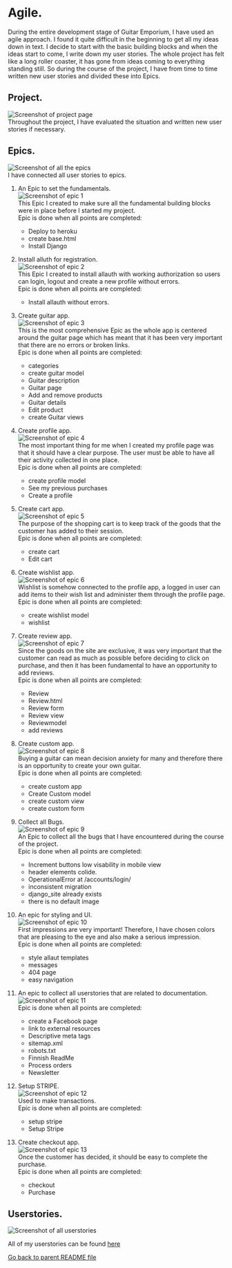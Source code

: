 # Agile.
During the entire development stage of Guitar Emporium, I have used an agile approach.
I found it quite difficult in the beginning to get all my ideas down in text. I decide to start with the basic building blocks and when the ideas start to come, I write down my user stories.
The whole project has felt like a long roller coaster, it has gone from ideas coming to everything standing still.
So during the course of the project, I have from time to time written new user stories and divided these into Epics.<br>

## Project.
![Screenshot of project page](/docs/agile_images/guitar-emporium-project.png)<br>
Throughout the project, I have evaluated the situation and written new user stories if necessary.

## Epics.
![Screenshot of all the epics](/docs/agile_images/guitar-emporium-epics.png)<br>
I have connected all user stories to epics.

1. An Epic to set the fundamentals.<br>
![Screenshot of epic 1](/docs/agile_images/guitar-emporium-epic-setup.png)<br>
This Epic I created to make sure all the fundamental building blocks were in place before I started my project.<br>
Epic is done when all points are completed:
    * Deploy to heroku 
    * create base.html
    * Install Django

2. Install alluth for registration.<br>
![Screenshot of epic 2](/docs/agile_images/guitar-emporium-epic-login.png)<br>
This Epic I created to install allauth with working authorization so users can login, logout and create a new profile without errors.<br>
Epic is done when all points are completed:
    * Install allauth without errors.

3. Create guitar app.<br>
![Screenshot of epic 3](/docs/agile_images/guitar-emporium-epic-guitar.png)<br>
This is the most comprehensive Epic as the whole app is centered around the guitar page which has meant that it has been very important that there are no errors or broken links.<br>
Epic is done when all points are completed:
    * categories
    * create guitar model
    * Guitar description
    * Guitar page
    * Add and remove products
    * Guitar details
    * Edit product
    * create Guitar views

4. Create profile app.<br>
![Screenshot of epic 4](/docs/agile_images/guitar-emporium-epic-profile.png)<br>
The most important thing for me when I created my profile page was that it should have a clear purpose. The user must be able to have all their activity collected in one place.<br>
Epic is done when all points are completed:
    * create profile model 
    * See my previous purchases
    * Create a profile

5. Create cart app.<br>
![Screenshot of epic 5](/docs/agile_images/guitar-emporium-epic-cart.png)<br>
The purpose of the shopping cart is to keep track of the goods that the customer has added to their session.<br>
Epic is done when all points are completed:
    * create cart
    * Edit cart

6. Create wishlist app.<br>
![Screenshot of epic 6](/docs/agile_images/guitar-emporium-epic-wishlist.png)<br>
Wishlist is somehow connected to the profile app, a logged in user can add items to their wish list and administer them through the profile page.<br>
Epic is done when all points are completed:
    * create wishlist model
    * wishlist

7. Create review app.<br>
![Screenshot of epic 7](/docs/agile_images/guitar-emporium-epic-review.png)<br>
Since the goods on the site are exclusive, it was very important that the customer can read as much as possible before deciding to click on purchase, and then it has been fundamental to have an opportunity to add reviews.<br>
Epic is done when all points are completed:
    * Review
    * Review.html
    * Review form
    * Review view
    * Reviewmodel
    * add reviews

8. Create custom app.<br>
![Screenshot of epic 8](/docs/agile_images/guitar-emporium-epic-custom.png)<br>
Buying a guitar can mean decision anxiety for many and therefore there is an opportunity to create your own guitar.<br>
Epic is done when all points are completed:
    * create custom app
    * Create Custom model
    * create custom view
    * create custom form

9. Collect all Bugs.<br>
![Screenshot of epic 9](/docs/agile_images/guitar-emporium-epic-bugs.png)<br>
An Epic to collect all the bugs that I have encountered during the course of the project.<br>
Epic is done when all points are completed:
    * Increment buttons low visability in mobile view
    * header elements colide.
    * OperationalError at /accounts/login/
    * inconsistent migration
    * django_site already exists
    * there is no default image

10. An epic for styling and UI.<br>
![Screenshot of epic 10](/docs/agile_images/guitar-emporium-epic-styling.png)<br>
First impressions are very important! Therefore, I have chosen colors that are pleasing to the eye and also make a serious impression.<br>
Epic is done when all points are completed:
    * style allaut templates
    * messages
    * 404 page
    * easy navigation

11. An epic to collect all userstories that are related to documentation.
![Screenshot of epic 11](/docs/agile_images/guitar-emporium-epic-document.png)<br>
Epic is done when all points are completed:
    * create a Facebook page
    * link to external resources
    * Descriptive meta tags
    * sitemap.xml
    * robots.txt
    * Finnish ReadMe
    * Process orders 
    * Newsletter

12. Setup STRIPE.<br>
![Screenshot of epic 12](/docs/agile_images/guitar-emporium-epic-stripe.png)<br>
Used to make transactions.<br>
Epic is done when all points are completed:
    * setup stripe
    * Setup Stripe

13. Create checkout app.<br>
![Screenshot of epic 13](/docs/agile_images/guitar-emporium-epic-checkout.png)<br>
Once the customer has decided, it should be easy to complete the purchase.<br>
Epic is done when all points are completed:
    * checkout
    * Purchase

## Userstories.
![Screenshot of all userstories](/docs/agile_images/guitar-emporium-userstories.png)<br>

All of my userstories can be found [here](https://github.com/Jesdah/guitar-emporium/issues)

[Go back to parent README file](/docs/README.md)

